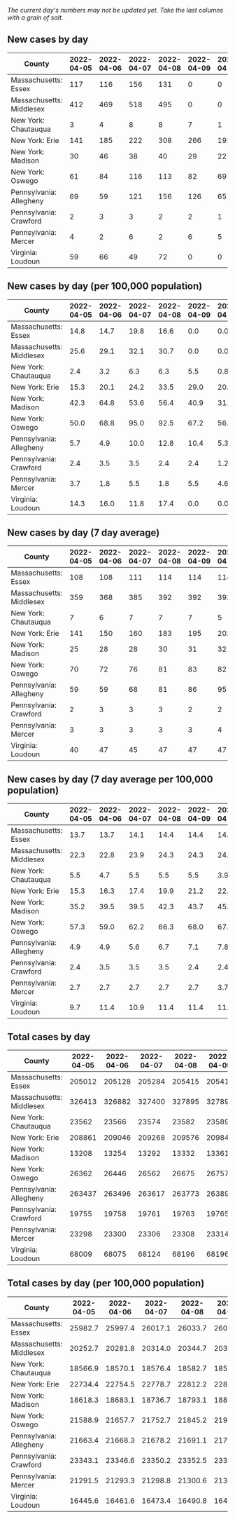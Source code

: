 _The current day's numbers may not be updated yet. Take the last columns with a grain of salt._
## New cases by day

| County | 2022-04-05 | 2022-04-06 | 2022-04-07 | 2022-04-08 | 2022-04-09 | 2022-04-10 | 2022-04-11 |
| --- | --- | --- | --- | --- | --- | --- | --- |
| Massachusetts: Essex | 117 | 116 | 156 | 131 | 0 | 0 |  |
| Massachusetts: Middlesex | 412 | 469 | 518 | 495 | 0 | 0 |  |
| New York: Chautauqua | 3 | 4 | 8 | 8 | 7 | 1 |  |
| New York: Erie | 141 | 185 | 222 | 308 | 266 | 191 |  |
| New York: Madison | 30 | 46 | 38 | 40 | 29 | 22 |  |
| New York: Oswego | 61 | 84 | 116 | 113 | 82 | 69 |  |
| Pennsylvania: Allegheny | 69 | 59 | 121 | 156 | 126 | 65 |  |
| Pennsylvania: Crawford | 2 | 3 | 3 | 2 | 2 | 1 |  |
| Pennsylvania: Mercer | 4 | 2 | 6 | 2 | 6 | 5 |  |
| Virginia: Loudoun | 59 | 66 | 49 | 72 | 0 | 0 |  |

## New cases by day (per 100,000 population)

| County | 2022-04-05 | 2022-04-06 | 2022-04-07 | 2022-04-08 | 2022-04-09 | 2022-04-10 | 2022-04-11 |
| --- | --- | --- | --- | --- | --- | --- | --- |
| Massachusetts: Essex | 14.8 | 14.7 | 19.8 | 16.6 | 0.0 | 0.0 |  |
| Massachusetts: Middlesex | 25.6 | 29.1 | 32.1 | 30.7 | 0.0 | 0.0 |  |
| New York: Chautauqua | 2.4 | 3.2 | 6.3 | 6.3 | 5.5 | 0.8 |  |
| New York: Erie | 15.3 | 20.1 | 24.2 | 33.5 | 29.0 | 20.8 |  |
| New York: Madison | 42.3 | 64.8 | 53.6 | 56.4 | 40.9 | 31.0 |  |
| New York: Oswego | 50.0 | 68.8 | 95.0 | 92.5 | 67.2 | 56.5 |  |
| Pennsylvania: Allegheny | 5.7 | 4.9 | 10.0 | 12.8 | 10.4 | 5.3 |  |
| Pennsylvania: Crawford | 2.4 | 3.5 | 3.5 | 2.4 | 2.4 | 1.2 |  |
| Pennsylvania: Mercer | 3.7 | 1.8 | 5.5 | 1.8 | 5.5 | 4.6 |  |
| Virginia: Loudoun | 14.3 | 16.0 | 11.8 | 17.4 | 0.0 | 0.0 |  |

## New cases by day (7 day average)

| County | 2022-04-05 | 2022-04-06 | 2022-04-07 | 2022-04-08 | 2022-04-09 | 2022-04-10 | 2022-04-11 |
| --- | --- | --- | --- | --- | --- | --- | --- |
| Massachusetts: Essex | 108 | 108 | 111 | 114 | 114 | 114 |  |
| Massachusetts: Middlesex | 359 | 368 | 385 | 392 | 392 | 392 |  |
| New York: Chautauqua | 7 | 6 | 7 | 7 | 7 | 5 |  |
| New York: Erie | 141 | 150 | 160 | 183 | 195 | 202 |  |
| New York: Madison | 25 | 28 | 28 | 30 | 31 | 32 |  |
| New York: Oswego | 70 | 72 | 76 | 81 | 83 | 82 |  |
| Pennsylvania: Allegheny | 59 | 59 | 68 | 81 | 86 | 95 |  |
| Pennsylvania: Crawford | 2 | 3 | 3 | 3 | 2 | 2 |  |
| Pennsylvania: Mercer | 3 | 3 | 3 | 3 | 3 | 4 |  |
| Virginia: Loudoun | 40 | 47 | 45 | 47 | 47 | 47 |  |

## New cases by day (7 day average per 100,000 population)

| County | 2022-04-05 | 2022-04-06 | 2022-04-07 | 2022-04-08 | 2022-04-09 | 2022-04-10 | 2022-04-11 |
| --- | --- | --- | --- | --- | --- | --- | --- |
| Massachusetts: Essex | 13.7 | 13.7 | 14.1 | 14.4 | 14.4 | 14.4 |  |
| Massachusetts: Middlesex | 22.3 | 22.8 | 23.9 | 24.3 | 24.3 | 24.3 |  |
| New York: Chautauqua | 5.5 | 4.7 | 5.5 | 5.5 | 5.5 | 3.9 |  |
| New York: Erie | 15.3 | 16.3 | 17.4 | 19.9 | 21.2 | 22.0 |  |
| New York: Madison | 35.2 | 39.5 | 39.5 | 42.3 | 43.7 | 45.1 |  |
| New York: Oswego | 57.3 | 59.0 | 62.2 | 66.3 | 68.0 | 67.2 |  |
| Pennsylvania: Allegheny | 4.9 | 4.9 | 5.6 | 6.7 | 7.1 | 7.8 |  |
| Pennsylvania: Crawford | 2.4 | 3.5 | 3.5 | 3.5 | 2.4 | 2.4 |  |
| Pennsylvania: Mercer | 2.7 | 2.7 | 2.7 | 2.7 | 2.7 | 3.7 |  |
| Virginia: Loudoun | 9.7 | 11.4 | 10.9 | 11.4 | 11.4 | 11.4 |  |

## Total cases by day

| County | 2022-04-05 | 2022-04-06 | 2022-04-07 | 2022-04-08 | 2022-04-09 | 2022-04-10 | 2022-04-11 |
| --- | --- | --- | --- | --- | --- | --- | --- |
| Massachusetts: Essex | 205012 | 205128 | 205284 | 205415 | 205415 | 205415 |  |
| Massachusetts: Middlesex | 326413 | 326882 | 327400 | 327895 | 327895 | 327895 |  |
| New York: Chautauqua | 23562 | 23566 | 23574 | 23582 | 23589 | 23590 |  |
| New York: Erie | 208861 | 209046 | 209268 | 209576 | 209842 | 210033 |  |
| New York: Madison | 13208 | 13254 | 13292 | 13332 | 13361 | 13383 |  |
| New York: Oswego | 26362 | 26446 | 26562 | 26675 | 26757 | 26826 |  |
| Pennsylvania: Allegheny | 263437 | 263496 | 263617 | 263773 | 263899 | 263964 |  |
| Pennsylvania: Crawford | 19755 | 19758 | 19761 | 19763 | 19765 | 19766 |  |
| Pennsylvania: Mercer | 23298 | 23300 | 23306 | 23308 | 23314 | 23319 |  |
| Virginia: Loudoun | 68009 | 68075 | 68124 | 68196 | 68196 | 68196 |  |

## Total cases by day (per 100,000 population)

| County | 2022-04-05 | 2022-04-06 | 2022-04-07 | 2022-04-08 | 2022-04-09 | 2022-04-10 | 2022-04-11 |
| --- | --- | --- | --- | --- | --- | --- | --- |
| Massachusetts: Essex | 25982.7 | 25997.4 | 26017.1 | 26033.7 | 26033.7 | 26033.7 |  |
| Massachusetts: Middlesex | 20252.7 | 20281.8 | 20314.0 | 20344.7 | 20344.7 | 20344.7 |  |
| New York: Chautauqua | 18566.9 | 18570.1 | 18576.4 | 18582.7 | 18588.2 | 18589.0 |  |
| New York: Erie | 22734.4 | 22754.5 | 22778.7 | 22812.2 | 22841.1 | 22861.9 |  |
| New York: Madison | 18618.3 | 18683.1 | 18736.7 | 18793.1 | 18834.0 | 18865.0 |  |
| New York: Oswego | 21588.9 | 21657.7 | 21752.7 | 21845.2 | 21912.4 | 21968.9 |  |
| Pennsylvania: Allegheny | 21663.4 | 21668.3 | 21678.2 | 21691.1 | 21701.4 | 21706.8 |  |
| Pennsylvania: Crawford | 23343.1 | 23346.6 | 23350.2 | 23352.5 | 23354.9 | 23356.1 |  |
| Pennsylvania: Mercer | 21291.5 | 21293.3 | 21298.8 | 21300.6 | 21306.1 | 21310.7 |  |
| Virginia: Loudoun | 16445.6 | 16461.6 | 16473.4 | 16490.8 | 16490.8 | 16490.8 |  |

